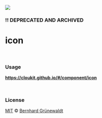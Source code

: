 [![](https://cloukit.github.io/assets/images/cloukit-banner-github.svg?v3)](https://cloukit.github.io/)

### :bangbang: DEPRECATED AND ARCHIVED

# icon


&nbsp;

### Usage

**https://cloukit.github.io/#/component/icon**


&nbsp;

### License

[MIT](https://github.com/cloukit/legal) © [Bernhard Grünewaldt](https://github.com/clouless)

